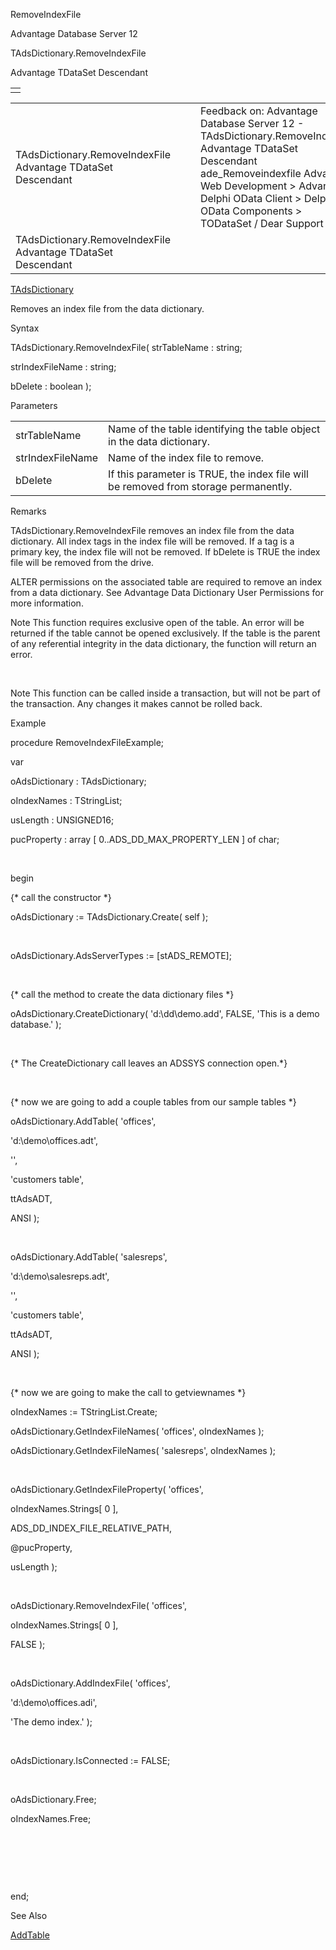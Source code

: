 RemoveIndexFile




Advantage Database Server 12  

TAdsDictionary.RemoveIndexFile

Advantage TDataSet Descendant

|  |
| --- |
|  |

|  |  |  |  |  |
| --- | --- | --- | --- | --- |
| TAdsDictionary.RemoveIndexFile  Advantage TDataSet Descendant |  |  | Feedback on: Advantage Database Server 12 - TAdsDictionary.RemoveIndexFile Advantage TDataSet Descendant ade\_Removeindexfile Advantage Web Development > Advantage Delphi OData Client > Delphi OData Components > TODataSet / Dear Support Staff, |  |
| TAdsDictionary.RemoveIndexFile  Advantage TDataSet Descendant |  |  |  |  |

[TAdsDictionary](ade_tadsdictionary.htm)

Removes an index file from the data dictionary.

Syntax

TAdsDictionary.RemoveIndexFile( strTableName : string;

strIndexFileName : string;

bDelete : boolean );

Parameters

|  |  |
| --- | --- |
| strTableName | Name of the table identifying the table object in the data dictionary. |
| strIndexFileName | Name of the index file to remove. |
| bDelete | If this parameter is TRUE, the index file will be removed from storage permanently. |

Remarks

TAdsDictionary.RemoveIndexFile removes an index file from the data dictionary. All index tags in the index file will be removed. If a tag is a primary key, the index file will not be removed. If bDelete is TRUE the index file will be removed from the drive.

ALTER permissions on the associated table are required to remove an index from a data dictionary. See Advantage Data Dictionary User Permissions for more information.

Note This function requires exclusive open of the table. An error will be returned if the table cannot be opened exclusively. If the table is the parent of any referential integrity in the data dictionary, the function will return an error.

 

Note This function can be called inside a transaction, but will not be part of the transaction. Any changes it makes cannot be rolled back.

Example

procedure RemoveIndexFileExample;

var

oAdsDictionary : TAdsDictionary;

oIndexNames : TStringList;

usLength : UNSIGNED16;

pucProperty : array [ 0..ADS\_DD\_MAX\_PROPERTY\_LEN ] of char;

 

begin

{\* call the constructor \*}

oAdsDictionary := TAdsDictionary.Create( self );

 

oAdsDictionary.AdsServerTypes := [stADS\_REMOTE];

 

{\* call the method to create the data dictionary files \*}

oAdsDictionary.CreateDictionary( 'd:\dd\demo.add', FALSE, 'This is a demo database.' );

 

{\* The CreateDictionary call leaves an ADSSYS connection open.\*}

 

{\* now we are going to add a couple tables from our sample tables \*}

oAdsDictionary.AddTable( 'offices',

'd:\demo\offices.adt',

'',

'customers table',

ttAdsADT,

ANSI );

 

oAdsDictionary.AddTable( 'salesreps',

'd:\demo\salesreps.adt',

'',

'customers table',

ttAdsADT,

ANSI );

 

{\* now we are going to make the call to getviewnames \*}

oIndexNames := TStringList.Create;

oAdsDictionary.GetIndexFileNames( 'offices', oIndexNames );

oAdsDictionary.GetIndexFileNames( 'salesreps', oIndexNames );

 

oAdsDictionary.GetIndexFileProperty( 'offices',

oIndexNames.Strings[ 0 ],

ADS\_DD\_INDEX\_FILE\_RELATIVE\_PATH,

@pucProperty,

usLength );

 

oAdsDictionary.RemoveIndexFile( 'offices',

oIndexNames.Strings[ 0 ],

FALSE );

 

oAdsDictionary.AddIndexFile( 'offices',

'd:\demo\offices.adi',

'The demo index.' );

 

oAdsDictionary.IsConnected := FALSE;

 

oAdsDictionary.Free;

oIndexNames.Free;

 

 

 

end;

See Also

[AddTable](ade_addtable.htm)